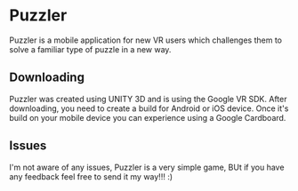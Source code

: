 # Puzzler
Puzzler is a mobile application for new VR users which challenges them to solve a familiar type of puzzle in a new way.

## Downloading
Puzzler was created using UNITY 3D and is using the Google VR SDK. After downloading, you need to create a build for Android or iOS device.
Once it's build on your mobile device you can experience using a Google Cardboard. 

## Issues
I'm not aware of any issues, Puzzler is a very simple game, BUt if you have any feedback feel free to send it my way!!! :) 

